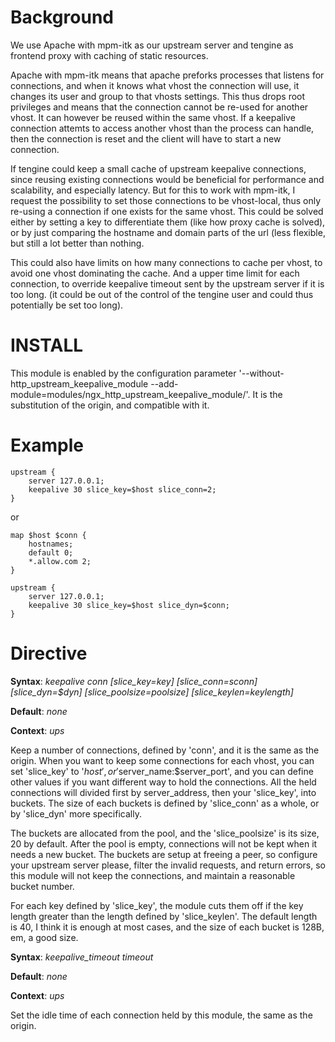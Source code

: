 Background
===========================================
We use Apache with mpm-itk as our upstream server and tengine as frontend proxy with caching of static resources.

Apache with mpm-itk means that apache preforks processes that listens for connections, and when it knows what vhost the connection will use, it changes its user and group to that vhosts settings. This thus drops root privileges and means that the connection cannot be re-used for another vhost. It can however be reused within the same vhost. If a keepalive connection attemts to access another vhost than the process can handle, then the connection is reset and the client will have to start a new connection.

If tengine could keep a small cache of upstream keepalive connections, since reusing existing connections would be beneficial for performance and scalability, and especially latency.
But for this to work with mpm-itk, I request the possibility to set those connections to be vhost-local, thus only re-using a connection if one exists for the same vhost. This could be solved either by setting a key to differentiate them (like how proxy cache is solved), or by just comparing the hostname and domain parts of the url (less flexible, but still a lot better than nothing.

This could also have limits on how many connections to cache per vhost, to avoid one vhost dominating the cache. And a upper time limit for each connection, to override keepalive timeout sent by the upstream server if it is too long. (it could be out of the control of the tengine user and could thus potentially be set too long).


INSTALL
===========================================
This module is enabled by the configuration parameter '--without-http_upstream_keepalive_module --add-module=modules/ngx_http_upstream_keepalive_module/'. It is the substitution of the origin, and compatible with it.

Example
===========================================

    upstream {
        server 127.0.0.1;
        keepalive 30 slice_key=$host slice_conn=2;
    }

or

    map $host $conn {
        hostnames;
        default 0;
        *.allow.com 2;
    }
    
    upstream {
        server 127.0.0.1;
        keepalive 30 slice_key=$host slice_dyn=$conn;
    }

Directive
===========================================

**Syntax**: *keepalive conn [slice_key=key] [slice_conn=sconn] [slice_dyn=$dyn] [slice_poolsize=poolsize] [slice_keylen=keylength]*

**Default**: *none*

**Context**: *ups*

Keep a number of connections, defined by 'conn', and it is the same as the origin.
When you want to keep some connections for each vhost, you can set 'slice_key' to '$host', or '$server_name:$server_port', and you can define other values if you want different way to hold the connections. All the held connections will divided first by server_address, then your 'slice_key', into buckets. The size of each buckets is defined by 'slice_conn' as a whole, or by 'slice_dyn' more specifically.

The buckets are allocated from the pool, and the 'slice_poolsize' is its size, 20 by default. After the pool is empty, connections will not be kept when it needs a new bucket. The buckets are setup at freeing a peer, so configure your upstream server please, filter the invalid requests, and return errors, so this module will not keep the connections, and maintain a reasonable bucket number.

For each key defined by 'slice_key', the module cuts them off if the key length greater than the length defined by 'slice_keylen'. The default length is 40, I think it is enough at most cases, and the size of each bucket is 128B, em, a good size.


**Syntax**: *keepalive_timeout timeout*

**Default**: *none*

**Context**: *ups*

Set the idle time of each connection held by this module, the same as the origin.
